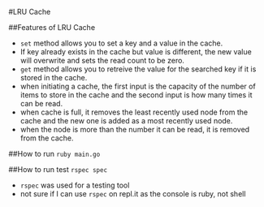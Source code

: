#LRU Cache

##Features of LRU Cache 
* `set` method allows you to set a key and a value in the cache.
* If key already exists in the cache but value is different, the new value will overwrite and sets the read count to be zero.
* `get` method allows you to retreive the value for the searched key if it is stored in the cache.
* when initiating a cache, the first input is the capacity of the number of items to store in the cache and the second input is how many times it can be read.
* when cache is full, it removes the least recently used node from the cache and the new one is added as a most recently used node.
* when the node is more than the number it can be read, it is removed from the cache.

##How to run
`ruby main.go`

##How to run test
`rspec spec`
* `rspec` was used for a testing tool
* not sure if I can use `rspec` on repl.it as the console is ruby, not shell
